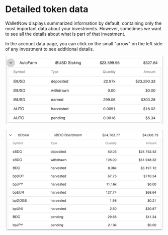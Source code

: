 # Detailed token data

WalletNow displays summarized information by default, containing only the most important data about your investments. However, sometimes we want to see all the details about what is part of that investment.

In the account data page, you can click on the small "arrow" on the left side of any investment to see additional details.

![Sample detailed token data for AutoFarm](../.gitbook/assets/detailedview%20%281%29.png)

![Sample detailed token data for bDollar](../.gitbook/assets/image%20%2810%29.png)



